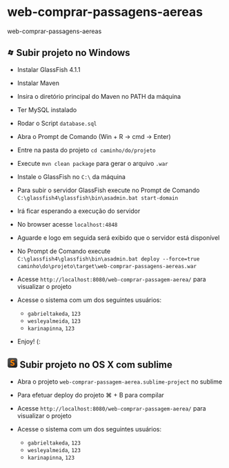 # web-comprar-passagens-aereas
web-comprar-passagens-aereas

## ![Windows Logo](https://raw.githubusercontent.com/gabrielrtakeda/app-comprar-passagens-aereas/master/binary/images/icons/windows-16.png "Windows Logo") Subir projeto no Windows
 - Instalar GlassFish 4.1.1
 - Instalar Maven
 - Insira o diretório principal do Maven no PATH da máquina

 - Ter MySQL instalado
 - Rodar o Script `database.sql`

 - Abra o Prompt de Comando (Win + R -> cmd -> Enter)
 - Entre na pasta do projeto `cd caminho/do/projeto`
 - Execute `mvn clean package` para gerar o arquivo `.war`

 - Instale o GlassFish no `C:\` da máquina
 - Para subir o servidor GlassFish execute no Prompt de Comando `C:\glassfish4\glassfish\bin\asadmin.bat start-domain`
 - Irá ficar esperando a execução do servidor
 - No browser acesse `localhost:4848`
 - Aguarde e logo em seguida será exibido que o servidor está disponível

 - No Prompt de Comando execute `C:\glassfish4\glassfish\bin\asadmin.bat deploy --force=true caminho\do\projeto\target\web-comprar-passagens-aereas.war`

 - Acesse `http://localhost:8080/web-comprar-passagem-aerea/` para visualizar o projeto
 - Acesse o sistema com um dos seguintes usuários:
    - `gabrieltakeda`, `123`
    - `wesleyalmeida`, `123`
    - `karinapinna`, `123`

 - Enjoy! (:

## ![ST Logo](https://raw.githubusercontent.com/gabrielrtakeda/app-comprar-passagens-aereas/master/binary/images/icons/sublime-24.png "ST Logo") Subir projeto no OS X com sublime
 - Abra o projeto `web-comprar-passagem-aerea.sublime-project` no sublime
 - Para efetuar deploy do projeto ⌘ + B para compilar

 - Acesse `http://localhost:8080/web-comprar-passagem-aerea/` para visualizar o projeto
 - Acesse o sistema com um dos seguintes usuários:
    - `gabrieltakeda`, `123`
    - `wesleyalmeida`, `123`
    - `karinapinna`, `123`

